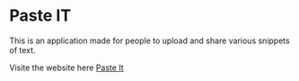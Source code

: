 # Paste IT

This is an application made for people to upload and share various snippets of text.

Visite the website here [Paste It](https://paste-it-beta.vercel.app)
